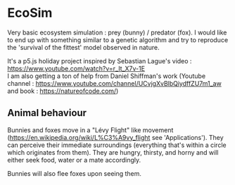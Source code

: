 # EcoSim
Very basic ecosystem simulation : prey (bunny) / predator (fox).
I would like to end up with something similar to a genetic algorithm and try to reproduce the 'survival of the fittest' model observed in nature.

It's a p5.js holiday project inspired by Sebastian Lague's video : https://www.youtube.com/watch?v=r_It_X7v-1E  
I am also getting a ton of help from Daniel Shiffman's work
(Youtube channel : https://www.youtube.com/channel/UCvjgXvBlbQiydffZU7m1_aw and book : https://natureofcode.com/)

## Animal behaviour
Bunnies and foxes move in a "Lévy Flight" like movement (https://en.wikipedia.org/wiki/L%C3%A9vy_flight see 'Applications').
They can perceive their immediate surroundings (everything that's within a circle which originates from them).
They are hungry, thirsty, and horny and will either seek food, water or a mate accordingly.

Bunnies will also flee foxes upon seeing them.
